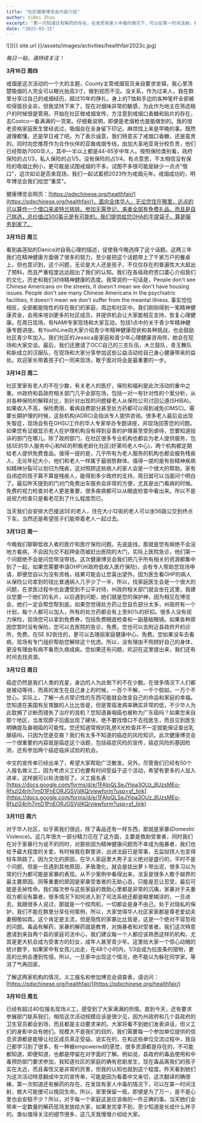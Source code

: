 ```yaml
---
title: "社区健康博览会内容介绍"
author: XiBei Zhao
excerpt: "第一次知道还有解药的存在，在发现有家人中毒的情况下，可以在第一时间注射，极大可能便可以挽回生命。。。。毒品有解药，家暴的解药就是教育，对施暴者和对受害者。我们这次特意邀请到来自两个县的家庭司法中心，我们建议每一个人都应该熟悉这样的机构，尤其是更大机会成为受害方的妇女，成年人甚至青少年。。。您知道在美国有反胃酸的人比比皆是，但是胃癌发病率确实非常的低，不少华人为此耽搁了诊断而错失了治疗的良机？您知道鼻咽癌也被称为广东癌吗？如果您来自那个地区，当发现脖子后面出现了硬块，绝不要找借口不去找医生，而且见到医生明确提及鼻咽癌的可能性。您还知道常规的乳房X光检查并不一定就能保证查出乳腺癌吗，只因为您是亚裔？"
date: "2023-03-15"
---
```


![]({{ site.url }}/assets/images/activities/healthfair2023c.jpg)

*每日一贴，请持续关注！*

**3月16日 周四**

戒烟是这次活动的一个大的主题，County主管戒烟官员亲自要求坐镇，我心里清楚吸烟的人完全可以眼光抬高3寸，做到视而不见。没关系，作为过来人，我在群里分享过自己的戒烟经历，超过10年的挣扎，身上的T恤和手边的各种笔杆全部被咬得面目全非。但我坚持下来了，现在对烟味非常的敏感，为此作为地主在筛选租户的时候很是管用。开始在社区做戒烟宣传，方注意到戒烟口香糖和贴片的存在，去Costco一看满满的一货架。仔细看说明，即便是老烟枪也是能做到的。我的很老资格家庭医生曾经说过，吸烟会在全身留下印记，麻烦找上来是早晚的事。既然道理都懂，还是早日戒了吧。为了表示诚意，我们特意买了戒烟口香糖，还是蛮贵的。同时向您推荐作为合作伙伴的亚裔戒烟专线，由加大圣地亚哥分校负责，他们已经帮助7000华人，其中一半以上都是44-65岁中年人。按照保险类别看，政府保险的占1/3，私人保险的占1/5，没有保险的占1/4。有点意思，不太相信没有保险的吸烟比例小，更可能是试图戒烟的不多。试图不多很可能是缺少一点点"借口"，这次如论是否来现场，我们一起试着把2023作为戒烟元年。戒烟成功的，明年博览会我们给您"重奖"。

健康博览会网页：[https://pdxchinese.org/healthfair/](https://pdxchinese.org/healthfair/)，面向全体华人，无论您住在哪里，远点的可以算作一个借口来波特兰转转。参加无需登记，来者全部有免费礼品，而且是自己挑选，总价值过500美元是有可能的。我们提供给您OHA的手提袋子，算是服务到家了。

**3月15日 周三**

看到淼莲贴的Danica对自我心理的描述，促使我今晚选择了这个话题。这两三年我们在精神健康方面做了很多的努力，至少是把这个话题带上了千家万户的餐桌上，但也意识到，这个问题，无论是大人还是孩子，不仅仅存在的普遍性大大超出了预料，而且严重程度远远超出了我们的认知。我们在各级政府苦口婆心介绍我们的文化，历史和我们对待精神健康的态度。我常说的一句话是，People don't see Chinese Americans on the streets, it doesn't mean we don't have housing issues. People don't see many Chinese Americans in the psychiatric facilities, it doesn't mean we don't suffer from the meantal illness. 事实恰恰相反，全部都是隐性的存在我们的家庭，周边和社区中。我们刚刚得到一笔精神健康资金，会用来培训更多的社区成员，并提供机会让大家能相互支持，恢复心理健康。在周日现场，有NAMI专家现场和大家互动，包括1点中的关于青少年精神健康专题讲座。有YouthLine向大家介绍青少年精神健康现状和各种挑战，也会鼓励社区青少年加入。我们社区的Jessica是家庭和青少年心理健康咨询师，她会在现场和大家交谈。最后，我们还邀请了OCC自己的三支队伍，木兰鼓队，青玉舞队和新成立的汉服队，在现场和大家分享参加这些公益活动给自己身心健康带来的益处。欢迎家长带着孩子们一同来现场，敢于面对将会是最重要的一步。

**3月14日 周二**

社区里家有老人的不在少数，有关老人的医疗，保险和福利是此次活动的重中之重。州政府和县政府相关部门几乎全部在场，包括一对一有针对性的个案分析，从对各种保险的解释对比，到针对出现的问题替老人从保险公司讨回公道(SHIBA)。如果收入不高，保险费用，看病自费部分甚至处方药都可以得到减免(OMSC)。需要长期护理的时候，这些机构(ADRC)会指派专人提供咨询。很多老人最后会出现失智症，现场会有在OHSU工作的华人专家举办专题讲座，并现场回答您的问题。如果您有证据显示老人在护理机构没有得到妥善的护理甚至受到虐待，您要知道投诉的部门在哪儿。除了政府部门，在社区很多专业机构也都会为老人提供服务，包括SE的华人服务中心和NE的积极老龄化社区(好莱坞老人中心)，两个机构都定期给老人提供免费食品。值得一提的是，几乎所有为老人服务的机构也都会服务残疾人，无论年纪大小，他们和老人一样属于最弱势群体。值得一提的是有些精神疾病如精神分裂可以划归为残疾，这对照顾这些病人的家人会是一个很大的帮助。家有自闭症的孩子算不算是残疾人，能得到多少政府的支持，周日就可以当面问个明白了。最后昨天提到的门对门免费出车服务会非常的方便，尤其是出门看病的时候。免费的视力检查对老人更是重要，很多疾病都可以从眼底检查中看出来。所以不是说视力检查只是看老花到了什么程度而已。

当天我们会安排大巴接送SE的老人，住在大小12街的老人可以坐56路公交到终点下车。当然还是希望孩子们能带着老人一起过去。

**3月13日 周一**

今晚我们聊聊低收入者的医疗和医疗保险问题。先说底线，那就是您有病绝不会没地方看病，不会因为交不起押金而被赶出医院的大门，实际上医院急诊，他们第一个问题绝不会是问您带没带钱。这次健康博览会我们把几乎所有相关的资源都集中到了一起，如果您需要申请OHP(州政府低收入医疗保险)，会有专人帮助您现场申请，即便您自以为没有资格，结果可能会让您喜出望外。因为医生看OHP的病人从保险公司拿到的钱比普通病人几乎少了一半，所以，找家庭医生会是一个很大的问题，在求医过程中也会遭受到不公平对待，州政府相关部门就会坐在这里，我建议您要一个她们的名片，以后遇到问题，她们就是您的保护神，因为相见在博览会，她们一定会帮您帮到底。如果您觉得处方药让您自负部分太多，州政府有一个计划，每个人都可以加入，所有的处方药都会有上至80%的折扣。很多人没有视力保险，现场您可以拿到免费券，包括免费眼底检查和一副基础眼镜。如果各种原因您暂时没有保险，您可以去医院的急诊，免费。您也可以去附近县政府开的诊所，免费。在SE 82街住的，更可以去瑰丽家庭健康中心，免费。您如果没车去看病，现场有专门组织帮助您解除这个忧虑。所以，没有理由不照顾好自己的身体，更没有理由有病不看而久病成疾。您如果还有问题，欢迎在这里提出来，我们还有时间去找资源。

**3月12日 周日**

癌症仍然是我们人类的克星，身边的人为此倒下的不在少数。在很多情况下人们都是被动等待，而真的发生在自己身上的时候，一百个不解，一千个假如，一万个不甘心。实际上，了解一点点常识性的东西可能就会改变自己的命运和家庭的幸福。您知道在美国有反胃酸的人比比皆是，但是胃癌发病率确实非常的低，不少华人为此耽搁了诊断而错失了治疗的良机？您知道鼻咽癌也被称为广东癌吗？如果您来自那个地区，当发现脖子后面出现了硬块，绝不要找借口不去找医生，而且见到医生明确提及鼻咽癌的可能性。您还知道常规的乳房X光检查并不一定就能保证查出乳腺癌吗，只因为您是亚裔？我们有太多不知道的癌症的风险知识。此次健康博览会一个很重要的内容就是癌症这个话题，包括癌症风险的宣传，癌症风险的基因检测，还有参加两个癌症临床试验的机会。

中文的宣传单已经出来了，希望大家帮助广泛散发。另外。尽管我们已经有50个人报名做义工，因为考虑义工们也要有时间受益于这个活动，希望有更多的人加入进来，这样据可以轮流值班了。义工报名表：[https://docs.google.com/forms/d/e/1FAIpQLSeJYipa3OUz_8UzsMEo-RfszI24rih7jmD1PnEORJGSVjjlKQ/viewform?usp=sf_link](https://docs.google.com/forms/d/e/1FAIpQLSeJYipa3OUz_8UzsMEo-RfszI24rih7jmD1PnEORJGSVjjlKQ/viewform?usp=sf_link)

**3月11日 周六**

对于华人社区，似乎离我们很远，除了毒品还有一样东西，那就是家暴(Domestic Violence)。这几年很大一部分精力花在了这方面，主要是救助受害者，同时我们在对于家暴行为说不的同时，对那些因为精神健康问题而不幸成为施暴者，我们也给予最大程度的关爱。有时候我在群里讲，出进法庭已是常事，去监狱捞人也变得轻车熟路了。因为文化的原因，在华人家庭里大男子主义绝对是盛行的，平时不是个问题，但是一旦遇到其他原因，矛盾激化，就会是拔出萝卜带出泥，很多习以为常的行为都可能是家暴的表现。从不少案例中看得出来，法盲是很多人敢于越界的最主要原因。同等重要的原因是家暴受害者的无助心态，只能是忍让忍受，最后可能是丢掉性命。我们每次参与这些家庭的救助心里都是非常的沉痛，家暴对于夫妻双方都没有赢者，很多情况下如何进入到了司法系统还都是糊里糊涂的，一旦进去，我跟很多人说过，那就是一个绞肉机，一切都会是身不由己。处于对隐私的保护，我们不能在群里分享任何案例，所以，大家觉得华人社区家家都是尊老爱幼夫妻相敬如宾。这个肯定是主流，但是隐性的家暴比比皆是，这是一个绝对不容忽视的问题。毒品有解药，家暴的解药就是教育，对施暴者和对受害者。我们这次特意邀请到来自两个县的家庭司法中心，我们建议每一个人都应该熟悉这样的机构，尤其是更大机会成为受害方的妇女，成年人甚至青少年。这里给大家一个惊心动魄的统计数字，如果家中有女孩儿出走，在48个小时内，1/3会成为拉皮条的猎物，更高的比例会遭到性侵。所以，一旦家中出现这个情况，绝不能以为躲在同学家，等消了气再回家。

了解这两家机构的情况，义工报名和参加博览会调查表，请访问：[https://pdxchinese.org/healthfair/](https://pdxchinese.org/healthfair/)

**3月10日 周五**

已经有超过40位报名现场义工，感受到了大家满满的热情。直到今天，还有要求参展部门联系我们，相信这次活动规模应该是很少见，因为州政府和几个县政府的卫生官员都会到场，而且都是主动要求来的。大家将看不到她们发表讲话，但义工们的身影中会有她们。规模大不是我们的目的，我们需要每一个参加单位提供的信息资源都是能够让社区成员真正受益。说实在的，在和这些单位交流过程中，我自己都学习到了很多，有一种被empowered的感觉，很多资源都是存在的，不可能都知道，即便知道，也都是停留在对字面的了解。例如说，县政府的毒品使用和中毒预防部门要求参加，我知道社区的家庭的确有悲剧发生，现在毒品离我们的孩子实在太近，而且毒性又是非常的厉害，但我的认知也就到这个程度。昨天看到她们为这次活动特意翻成中文的宣传单，可能是因为看着中文亲切，这次翻译的确很棒，第一次知道还有解药的存在，在发现有家人中毒的情况下，可以在第一时间注射，极大可能便可以挽回生命。所以，家里保留一瓶，即便是为了万一，是不是心里也会安稳不少？所以，对于每一个家庭这是应该做的一件正确的事。当天她们会带来一定数量的解药现场发放给大家，如果发完拿不到，至少知道是长成什么样子的。类似值得关注的细节很多，这几天我慢慢介绍给大家。
